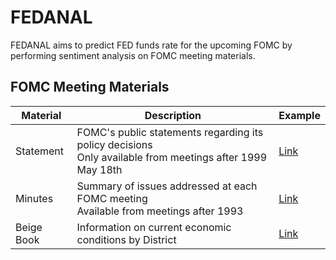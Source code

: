 # FEDANAL

FEDANAL aims to predict FED funds rate for the upcoming FOMC by performing sentiment analysis on FOMC meeting materials.

## FOMC Meeting Materials
| Material | Description | Example |
| -------- | ----------- | ------- |
| Statement | FOMC's public statements regarding its policy decisions <br> Only available from meetings after 1999 May 18th | [Link](https://www.federalreserve.gov/monetarypolicy/files/monetary20220126a1.pdf) |
| Minutes | Summary of issues addressed at each FOMC meeting <br> Available from meetings after 1993 | [Link](https://www.federalreserve.gov/monetarypolicy/files/fomcminutes20220126.pdf) |
| Beige Book | Information on current economic conditions by District | [Link](https://www.federalreserve.gov/monetarypolicy/files/BeigeBook_20220112.pdf) |